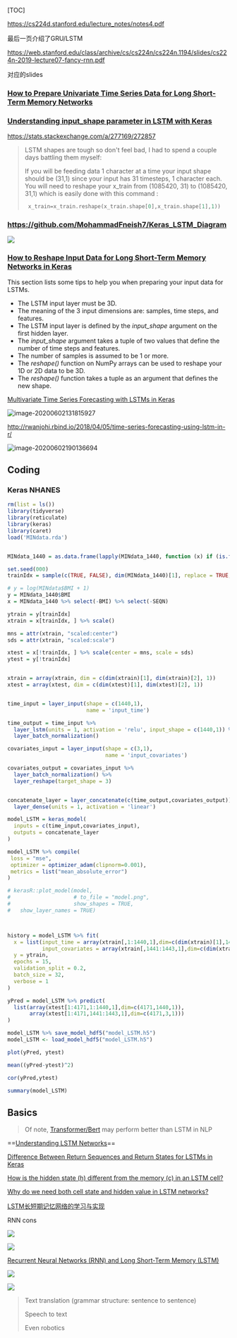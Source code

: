 [TOC]







https://cs224d.stanford.edu/lecture_notes/notes4.pdf

最后一页介绍了GRU/LSTM

https://web.stanford.edu/class/archive/cs/cs224n/cs224n.1194/slides/cs224n-2019-lecture07-fancy-rnn.pdf

对应的slides





### [How to Prepare Univariate Time Series Data for Long Short-Term Memory Networks](https://machinelearningmastery.com/prepare-univariate-time-series-data-long-short-term-memory-networks/)





### [Understanding input_shape parameter in LSTM with Keras](https://stats.stackexchange.com/questions/274478/understanding-input-shape-parameter-in-lstm-with-keras)



https://stats.stackexchange.com/a/277169/272857



> LSTM shapes are tough so don't feel bad, I had to spend a couple days battling them myself:
>
> If you will be feeding data 1 character at a time your input shape should be (31,1) since your input has 31 timesteps, 1 character each. You will need to reshape your x_train from (1085420, 31) to (1085420, 31,1) which is easily done with this command :
>
> ```python
>  x_train=x_train.reshape(x_train.shape[0],x_train.shape[1],1))
> ```







### https://github.com/MohammadFneish7/Keras_LSTM_Diagram

![](https://github.com/MohammadFneish7/Keras_LSTM_Diagram/raw/master/LSTM_keras_model.bmp)







### [How to Reshape Input Data for Long Short-Term Memory Networks in Keras](https://machinelearningmastery.com/reshape-input-data-long-short-term-memory-networks-keras/)



This section lists some tips to help you when preparing your input data for LSTMs.

- The LSTM input layer must be 3D.
- The meaning of the 3 input dimensions are: samples, time steps, and features.
- The LSTM input layer is defined by the *input_shape* argument on the first hidden layer.
- The *input_shape* argument takes a tuple of two values that define the number of time steps and features.
- The number of samples is assumed to be 1 or more.
- The *reshape()* function on NumPy arrays can be used to reshape your 1D or 2D data to be 3D.
- The *reshape()* function takes a tuple as an argument that defines the new shape.





[Multivariate Time Series Forecasting with LSTMs in Keras](https://machinelearningmastery.com/multivariate-time-series-forecasting-lstms-keras/)



![image-20200602131815927](https://i.loli.net/2020/06/03/AuTXCnypDs1Vmd9.png)





http://rwanjohi.rbind.io/2018/04/05/time-series-forecasting-using-lstm-in-r/



![image-20200602190136694](https://i.loli.net/2020/06/03/5vuL2BaTJDIReqo.png)





## Coding



### Keras NHANES



```R
rm(list = ls())
library(tidyverse)
library(reticulate)
library(keras)
library(caret)
load('MINdata.rda')


MINdata_1440 = as.data.frame(lapply(MINdata_1440, function (x) if (is.factor(x)) unclass(x) %>% as.numeric else x))

set.seed(000)
trainIdx = sample(c(TRUE, FALSE), dim(MINdata_1440)[1], replace = TRUE, prob = c(.7, .3))

# y = log(MINdata$BMI + 1)
y = MINdata_1440$BMI
x = MINdata_1440 %>% select(-BMI) %>% select(-SEQN)

ytrain = y[trainIdx]
xtrain = x[trainIdx, ] %>% scale()

mns = attr(xtrain, "scaled:center")
sds = attr(xtrain, "scaled:scale")

xtest = x[!trainIdx, ] %>% scale(center = mns, scale = sds)
ytest = y[!trainIdx]


xtrain = array(xtrain, dim = c(dim(xtrain)[1], dim(xtrain)[2], 1))
xtest = array(xtest, dim = c(dim(xtest)[1], dim(xtest)[2], 1))


time_input = layer_input(shape = c(1440,1),
                         name = 'input_time')

time_output = time_input %>%
  layer_lstm(units = 1, activation = 'relu', input_shape = c(1440,1)) %>% 
  layer_batch_normalization()

covariates_input = layer_input(shape = c(3,1),
                               name = 'input_covariates')

covariates_output = covariates_input %>%
  layer_batch_normalization() %>%
  layer_reshape(target_shape = 3) 


concatenate_layer = layer_concatenate(c(time_output,covariates_output)) %>%
  layer_dense(units = 1, activation = 'linear')

model_LSTM = keras_model(
  inputs = c(time_input,covariates_input),
  outputs = concatenate_layer
)

model_LSTM %>% compile(
 loss = "mse",
 optimizer = optimizer_adam(clipnorm=0.001),
 metrics = list("mean_absolute_error")
)

# kerasR::plot_model(model,
#                    # to_file = "model.png",
#                    show_shapes = TRUE,
#   show_layer_names = TRUE)



history = model_LSTM %>% fit(
  x = list(input_time = array(xtrain[,1:1440,1],dim=c(dim(xtrain)[1],1440,1)),
           input_covariates = array(xtrain[,1441:1443,1],dim=c(dim(xtrain)[1],3,1))),
  y = ytrain,
  epochs = 15,
  validation_split = 0.2,
  batch_size = 32,
  verbose = 1
)

yPred = model_LSTM %>% predict(
  list(array(xtest[1:4171,1:1440,1],dim=c(4171,1440,1)),
       array(xtest[1:4171,1441:1443,1],dim=c(4171,3,1)))
)

model_LSTM %>% save_model_hdf5("model_LSTM.h5")
model_LSTM <- load_model_hdf5("model_LSTM.h5")
```



```R
plot(yPred, ytest)

mean((yPred-ytest)^2)

cor(yPred,ytest)

summary(model_LSTM)
```





## Basics

> Of note, [Transformer/Bert](https://mp.weixin.qq.com/s?__biz=MzIyNjM2MzQyNg==&mid=2247488025&idx=1&sn=761b97bb22440741cc6341bf8e437ee8&chksm=e870c354df074a423a65da7b96744cc5b2a25dce619313b506c056a7444d0afc327d8e4ccb5b&mpshare=1&scene=1&srcid=&sharer_sharetime=1577292019089&sharer_shareid=54d7b6bf73b347d381a7bff3f78b99d1&key=d2b333b7fb0e2b74d40f2fd3dc4778a9d57b0f5bc5fb440d1a5938d940588c4f147b5e2b4804d228481fa50be5982449d350781b531bd2619fba011353d2000cd1caa760e4791fbd01d0fc4c2728a27f&ascene=1&uin=NzA3NTE3MTMz&devicetype=Windows+10&version=62070158&lang=en&exportkey=A1O%2BtbThynNesxsMZgt9z0U%3D&pass_ticket=HdMLvtsUXrpjxTMvYQpJFkvsMYM5Q%2Fpxqp%2FBI9freoHRVqnDOq%2BgXtQa7mz52LbH) may perform better than LSTM in NLP



==[Understanding LSTM Networks](http://colah.github.io/posts/2015-08-Understanding-LSTMs/)==



[Difference Between Return Sequences and Return States for LSTMs in Keras](https://machinelearningmastery.com/return-sequences-and-return-states-for-lstms-in-keras/)

[How is the hidden state (h) different from the memory (c) in an LSTM cell?](https://www.quora.com/How-is-the-hidden-state-h-different-from-the-memory-c-in-an-LSTM-cell)

[Why do we need both cell state and hidden value in LSTM networks?](https://stats.stackexchange.com/a/388954)





[LSTM长短期记忆网络的学习与实现](https://www.youtube.com/watch?v=EC3SvfW0Z_A)

RNN cons

![](https://i.loli.net/2019/12/29/FOubR9P7oAyEe8T.png)





![](https://i.loli.net/2019/12/29/D38bPEdL49eUcBn.png)





[Recurrent Neural Networks (RNN) and Long Short-Term Memory (LSTM)](https://www.youtube.com/watch?v=WCUNPb-5EYI)



![](https://i.loli.net/2019/12/17/NbyUuoOf4ApE2HT.png)

![](https://i.loli.net/2019/12/18/dBM69qkuSZLtPOy.png)

> Text translation (grammar structure: sentence to sentence)
>
> Speech to text
>
> Even robotics 



